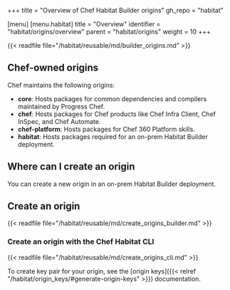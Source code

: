 +++
title = "Overview of Chef Habitat Builder origins"
gh_repo = "habitat"

[menu]
  [menu.habitat]
    title = "Overview"
    identifier = "habitat/origins/overview"
    parent = "habitat/origins"
    weight = 10
+++

{{< readfile file="/habitat/reusable/md/builder_origins.md" >}}

## Chef-owned origins

Chef maintains the following origins:

- **core**: Hosts packages for common dependencies and compilers maintained by Progress Chef.
- **chef**: Hosts packages for Chef products like Chef Infra Client, Chef InSpec, and Chef Automate.
- **chef-platform**: Hosts packages for Chef 360 Platform skills.
- **habitat**: Hosts packages required for an on-prem Habitat Builder deployment.

## Where can I create an origin

You can create a new origin in an on-prem Habitat Builder deployment.

## Create an origin

{{< readfile file="/habitat/reusable/md/create_origins_builder.md" >}}

### Create an origin with the Chef Habitat CLI

{{< readfile file="/habitat/reusable/md/create_origins_cli.md" >}}

To create key pair for your origin, see the [origin keys]({{< relref "/habitat/origin_keys/#generate-origin-keys" >}}) documentation.
